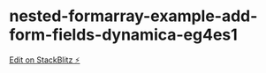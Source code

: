 # nested-formarray-example-add-form-fields-dynamica-eg4es1

[Edit on StackBlitz ⚡️](https://stackblitz.com/edit/nested-formarray-example-add-form-fields-dynamica-eg4es1)